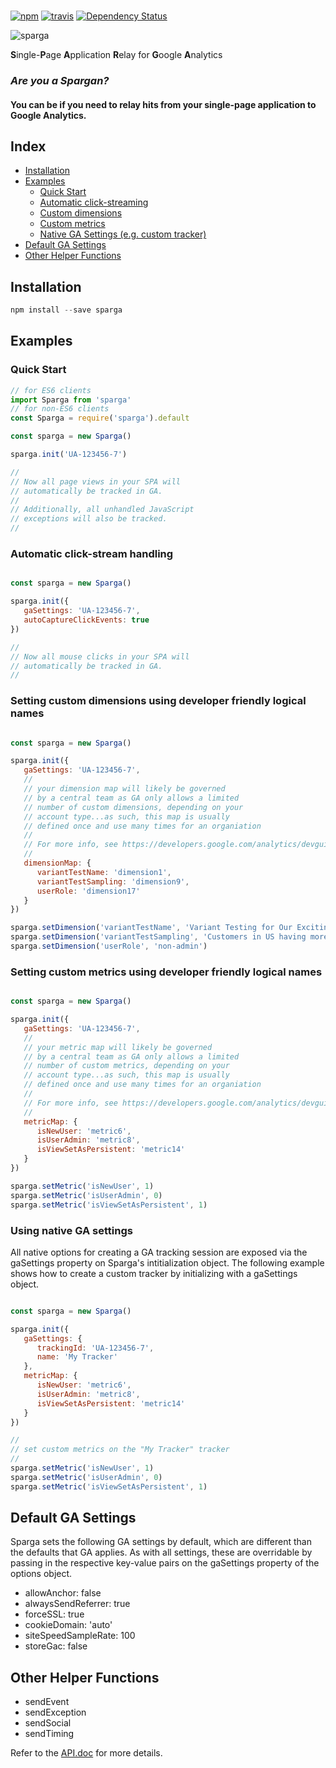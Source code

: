 <br />

[![npm](http://img.shields.io/npm/v/sparga.svg)](https://www.npmjs.org/package/sparga)
[![travis](https://travis-ci.org/rollercodester/sparga.svg?branch=master)](https://travis-ci.org/rollercodester/sparga)
[![Dependency Status](https://david-dm.org/rollercodester/sparga.svg)](https://david-dm.org/rollercodester/sparga)

![sparga](https://user-images.githubusercontent.com/1450389/30691215-e68697de-9e7b-11e7-8d7c-a7a6e7c4d34c.jpg)

**S**ingle-**P**age **A**pplication **R**elay for **G**oogle **A**nalytics

### *Are you a Spargan?*

#### You can be if you need to relay hits from your single-page application to Google Analytics.

## Index

* [Installation](#installation)
* [Examples](#examples)
   * [Quick Start](#example1)
   * [Automatic click-streaming](#example2)
   * [Custom dimensions](#example3)
   * [Custom metrics](#example4)
   * [Native GA Settings (e.g. custom tracker)](#example5)
* [Default GA Settings](#defaultGaSettings)
* [Other Helper Functions](#otherHelperFunctions)

<a name="installation"></a>
## Installation
```javascript
npm install --save sparga
```

<a name="examples"></a>
## Examples

<a name="example1"></a>
### Quick Start

```javascript
// for ES6 clients
import Sparga from 'sparga'
// for non-ES6 clients
const Sparga = require('sparga').default

const sparga = new Sparga()

sparga.init('UA-123456-7')

//
// Now all page views in your SPA will
// automatically be tracked in GA.
//
// Additionally, all unhandled JavaScript
// exceptions will also be tracked.
//
```

<a name="example2"></a>
### Automatic click-stream handling

```javascript

const sparga = new Sparga()

sparga.init({
   gaSettings: 'UA-123456-7',
   autoCaptureClickEvents: true
})

//
// Now all mouse clicks in your SPA will
// automatically be tracked in GA.
//
```

<a name="example3"></a>
### Setting custom dimensions using developer friendly logical names

```javascript

const sparga = new Sparga()

sparga.init({
   gaSettings: 'UA-123456-7',
   //
   // your dimension map will likely be governed
   // by a central team as GA only allows a limited
   // number of custom dimensions, depending on your
   // account type...as such, this map is usually
   // defined once and use many times for an organiation
   //
   // For more info, see https://developers.google.com/analytics/devguides/collection/analyticsjs/field-reference#customs
   //
   dimensionMap: {
      variantTestName: 'dimension1',
      variantTestSampling: 'dimension9',
      userRole: 'dimension17'
   }
})

sparga.setDimension('variantTestName', 'Variant Testing for Our Exciting New Feature')
sparga.setDimension('variantTestSampling', 'Customers in US having more than 100 users.')
sparga.setDimension('userRole', 'non-admin')
```

<a name="example4"></a>
### Setting custom metrics using developer friendly logical names

```javascript

const sparga = new Sparga()

sparga.init({
   gaSettings: 'UA-123456-7',
   //
   // your metric map will likely be governed
   // by a central team as GA only allows a limited
   // number of custom metrics, depending on your
   // account type...as such, this map is usually
   // defined once and use many times for an organiation
   //
   // For more info, see https://developers.google.com/analytics/devguides/collection/analyticsjs/field-reference#customs
   //
   metricMap: {
      isNewUser: 'metric6',
      isUserAdmin: 'metric8',
      isViewSetAsPersistent: 'metric14'
   }
})

sparga.setMetric('isNewUser', 1)
sparga.setMetric('isUserAdmin', 0)
sparga.setMetric('isViewSetAsPersistent', 1)
```

<a name="example5"></a>
### Using native GA settings

All native options for creating a GA tracking session are exposed via the gaSettings property on Sparga's intitialization object. The following example shows how to create a custom tracker by initializing with a gaSettings object.

```javascript

const sparga = new Sparga()

sparga.init({
   gaSettings: {
      trackingId: 'UA-123456-7',
      name: 'My Tracker'
   },
   metricMap: {
      isNewUser: 'metric6',
      isUserAdmin: 'metric8',
      isViewSetAsPersistent: 'metric14'
   }
})

//
// set custom metrics on the "My Tracker" tracker
//
sparga.setMetric('isNewUser', 1)
sparga.setMetric('isUserAdmin', 0)
sparga.setMetric('isViewSetAsPersistent', 1)
```

<a name="defaultGaSettings"></a>
## Default GA Settings

Sparga sets the following GA settings by default, which are different than the defaults that GA applies. As with all settings, these are overridable by passing in the respective key-value pairs on the gaSettings property of the options object.

* allowAnchor: false
* alwaysSendReferrer: true
* forceSSL: true
* cookieDomain: 'auto'
* siteSpeedSampleRate: 100
* storeGac: false


<a name="otherHelperFunctions"></a>
## Other Helper Functions

* sendEvent
* sendException
* sendSocial
* sendTiming

Refer to the [API.doc](https://github.com/rollercodester/sparga/blob/master/API.md) for more details.